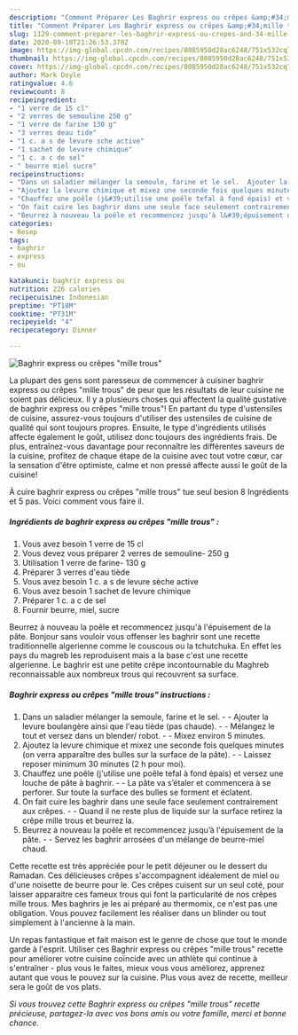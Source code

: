 ```yaml
---
description: "Comment Préparer Les Baghrir express ou crêpes &amp;#34;mille trous&amp;#34;"
title: "Comment Préparer Les Baghrir express ou crêpes &amp;#34;mille trous&amp;#34;"
slug: 1129-comment-preparer-les-baghrir-express-ou-crepes-and-34-mille-trous-and-34
date: 2020-09-10T21:26:53.370Z
image: https://img-global.cpcdn.com/recipes/8085950d28ac6248/751x532cq70/baghrir-express-ou-crepes-mille-trous-photo-principale-de-la-recette.jpg
thumbnail: https://img-global.cpcdn.com/recipes/8085950d28ac6248/751x532cq70/baghrir-express-ou-crepes-mille-trous-photo-principale-de-la-recette.jpg
cover: https://img-global.cpcdn.com/recipes/8085950d28ac6248/751x532cq70/baghrir-express-ou-crepes-mille-trous-photo-principale-de-la-recette.jpg
author: Mark Doyle
ratingvalue: 4.6
reviewcount: 8
recipeingredient:
- "1 verre de 15 cl"
- "2 verres de semouline 250 g"
- "1 verre de farine 130 g"
- "3 verres deau tide"
- "1 c. a s de levure sche active"
- "1 sachet de levure chimique"
- "1 c. a c de sel"
- " beurre miel sucre"
recipeinstructions:
- "Dans un saladier mélanger la semoule, farine et le sel.  Ajouter la levure boulangère ainsi que l&#39;eau tiède (pas chaude).  Mélangez le tout et versez dans un blender/ robot.  Mixez environ 5 minutes."
- "Ajoutez la levure chimique et mixez une seconde fois quelques minutes (on verra apparaître des bulles sur la surface de la pâte).  Laissez reposer minimum 30 minutes (2 h pour moi)."
- "Chauffez une poêle (j&#39;utilise une poêle tefal à fond épais) et versez une louche de pâte à baghrir.  La pâte va s’étaler et commencera à se perforer. Sur toute la surface des bulles se forment et éclatent."
- "On fait cuire les baghrir dans une seule face seulement contrairement aux crêpes.  Quand il ne reste plus de liquide sur la surface retirez la crêpe mille trous et beurrez la."
- "Beurrez à nouveau la poêle et recommencez jusqu’à l&#39;épuisement de la pâte.  Servez les baghrir arrosées d&#39;un mélange de beurre-miel chaud."
categories:
- Resep
tags:
- baghrir
- express
- ou

katakunci: baghrir express ou 
nutrition: 226 calories
recipecuisine: Indonesian
preptime: "PT18M"
cooktime: "PT31M"
recipeyield: "4"
recipecategory: Dinner

---
```



![Baghrir express ou crêpes &#34;mille trous&#34;](https://img-global.cpcdn.com/recipes/8085950d28ac6248/751x532cq70/baghrir-express-ou-crepes-mille-trous-photo-principale-de-la-recette.jpg)

La plupart des gens sont paresseux de commencer à cuisiner baghrir express ou crêpes &#34;mille trous&#34; de peur que les résultats de leur cuisine ne soient pas délicieux. Il y a plusieurs choses qui affectent la qualité gustative de baghrir express ou crêpes &#34;mille trous&#34;! En partant du type d'ustensiles de cuisine, assurez-vous toujours d'utiliser des ustensiles de cuisine de qualité qui sont toujours propres. Ensuite, le type d'ingrédients utilisés affecte également le goût, utilisez donc toujours des ingrédients frais. De plus, entraînez-vous davantage pour reconnaître les différentes saveurs de la cuisine, profitez de chaque étape de la cuisine avec tout votre cœur, car la sensation d'être optimiste, calme et non pressé affecte aussi le goût de la cuisine!

<!--inarticleads1-->

À cuire baghrir express ou crêpes &#34;mille trous&#34; tue seul besion 8 Ingrédients et 5 pas. Voici comment vous faire il.

##### Ingrédients de baghrir express ou crêpes &#34;mille trous&#34; :

1. Vous avez besoin 1 verre de 15 cl
1. Vous devez vous préparer 2 verres de semouline- 250 g
1. Utilisation 1 verre de farine- 130 g
1. Préparer 3 verres d&#39;eau tiède
1. Vous avez besoin 1 c. a s de levure sèche active
1. Vous avez besoin 1 sachet de levure chimique
1. Préparer 1 c. a c de sel
1. Fournir  beurre, miel, sucre


Beurrez à nouveau la poêle et recommencez jusqu&#39;à l&#39;épuisement de la pâte. Bonjour sans vouloir vous offenser les baghrir sont une recette traditionnelle algerienne comme le couscous ou la tchutchuka. En effet les pays du magreb les reproduisent mais a la base c&#39;est une recette algerienne. Le baghrir est une petite crêpe incontournable du Maghreb reconnaissable aux nombreux trous qui recouvrent sa surface. 

<!--inarticleads2-->

##### Baghrir express ou crêpes &#34;mille trous&#34; instructions :

1. Dans un saladier mélanger la semoule, farine et le sel. -  - Ajouter la levure boulangère ainsi que l&#39;eau tiède (pas chaude). -  - Mélangez le tout et versez dans un blender/ robot. -  - Mixez environ 5 minutes.
1. Ajoutez la levure chimique et mixez une seconde fois quelques minutes (on verra apparaître des bulles sur la surface de la pâte). -  - Laissez reposer minimum 30 minutes (2 h pour moi).
1. Chauffez une poêle (j&#39;utilise une poêle tefal à fond épais) et versez une louche de pâte à baghrir. -  - La pâte va s’étaler et commencera à se perforer. Sur toute la surface des bulles se forment et éclatent.
1. On fait cuire les baghrir dans une seule face seulement contrairement aux crêpes. -  - Quand il ne reste plus de liquide sur la surface retirez la crêpe mille trous et beurrez la.
1. Beurrez à nouveau la poêle et recommencez jusqu’à l&#39;épuisement de la pâte. -  - Servez les baghrir arrosées d&#39;un mélange de beurre-miel chaud.


Cette recette est très appréciée pour le petit déjeuner ou le dessert du Ramadan. Ces délicieuses crêpes s&#39;accompagnent idéalement de miel ou d&#39;une noisette de beurre pour le. Ces crêpes cuisent sur un seul coté, pour laisser apparaitre ces fameux trous qui font la particularité de nos crêpes mille trous. Mes baghrirs je les ai préparé au thermomix, ce n&#39;est pas une obligation. Vous pouvez facilement les réaliser dans un blinder ou tout simplement à l&#39;ancienne à la main. 

<!--inarticleads1-->

<p>
Un repas fantastique et fait maison est le genre de chose que tout le monde garde à l'esprit. Utiliser ces Baghrir express ou crêpes &#34;mille trous&#34; recette pour améliorer votre cuisine coïncide avec un athlète qui continue à s'entraîner - plus vous le faites, mieux vous vous améliorez, apprenez autant que vous le pouvez sur la cuisine. Plus vous avez de recette, meilleur sera le goût de vos plats.
</p>

<p>
<i>Si vous trouvez cette Baghrir express ou crêpes &#34;mille trous&#34; recette précieuse, partagez-la avec vos bons amis ou votre famille, merci et bonne chance.</i>
</p>
